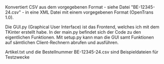 Konvertiert CSV aus dem vorgegebenen Format - siehe Datei "BE-12345-24.csv" - in eine XML Datei mit einem vorgegebenen Format (OpenTrans 1.0). 

Die GUI.py (Graphical User Interface) ist das Frontend, welches ich mit dem TKinter erstellt habe.
In der main.py befindet sich der Code zu den eigentlichen Funktionen.
Mit setup.py kann man die GUI samt Funktionen auf sämtlichen Client-Rechnern abrufen und ausführen.

Artikel.txt und die Bestellnummer BE-12345-24.csv sind Beispieldateien für Testzwecke
